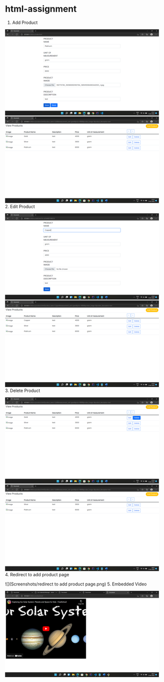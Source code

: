 # html-assignment
1. Add Product

![](Screenshots/addProduct.png)
![](Screenshots/productAdded.png)
2. Edit Product

![](Screenshots/editProduct.png)
![](Screenshots/productEdited.png)
3. Delete Product

![](Screenshots/deleteProduct.png)
![](Screenshots/productDeleted.png)
4. Redirect to add product page

![](Screenshots/redirect to add product page.png)
5. Embedded Video

![](Screenshots/embed.png)
